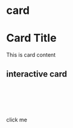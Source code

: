 # card

<scale-card>
  <h1>Card Title</h1>
  <p>This is card content</p>
</scale-card>

## interactive card

<scale-card href="http://example.com" target="_blank">
  <p style="margin: 100px 0">click me</p>
</scale-card>
